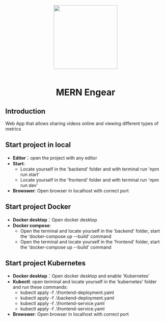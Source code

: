 <div align="center"> <img alt="" width="200" height="200" src="">  <br> <br>

<h1>MERN Engear</h1>

</div>

## Introduction

Web App that allows sharing videos online and viewing different types of metrics


## Start project in local

- **Editor**：open the project with any editor
- **Start**:
  -  Locate yourself in the 'backend' folder and with terminal run 'npm run start'
  -  Locate yourself in the 'frontend' folder and with terminal run 'npm run dev'
- **Browswer**: Open browser in localhost with correct port



## Start project Docker

- **Docker desktop**：Open docker desktop
- **Docker compose**:
  - Open the terminal and locate yourself in the 'backend' folder, start the 'docker-compose up --build' command
  - Open the terminal and locate yourself in the 'frontend' folder, start the 'docker-compose up --build' command
  
## Start project Kubernetes

- **Docker desktop**：Open docker desktop and enable 'Kubernetes'
- **Kubectl**: open terminal and locate yourself in the 'kubernetes' folder and run these commands:
  - kubectl apply -f .\frontend-deployment.yaml
  - kubectl apply -f .\backend-deployment.yaml
  - kubectl apply -f .\frontend-service.yaml
  - kubectl apply -f .\frontend-service.yaml
- **Browswer**: Open browser in localhost with correct port

